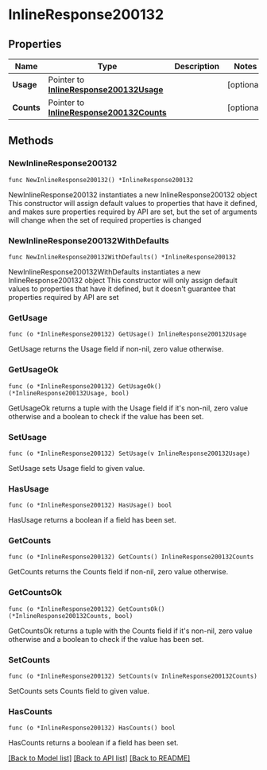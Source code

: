 # InlineResponse200132

## Properties

Name | Type | Description | Notes
------------ | ------------- | ------------- | -------------
**Usage** | Pointer to [**InlineResponse200132Usage**](InlineResponse200132Usage.md) |  | [optional] 
**Counts** | Pointer to [**InlineResponse200132Counts**](InlineResponse200132Counts.md) |  | [optional] 

## Methods

### NewInlineResponse200132

`func NewInlineResponse200132() *InlineResponse200132`

NewInlineResponse200132 instantiates a new InlineResponse200132 object
This constructor will assign default values to properties that have it defined,
and makes sure properties required by API are set, but the set of arguments
will change when the set of required properties is changed

### NewInlineResponse200132WithDefaults

`func NewInlineResponse200132WithDefaults() *InlineResponse200132`

NewInlineResponse200132WithDefaults instantiates a new InlineResponse200132 object
This constructor will only assign default values to properties that have it defined,
but it doesn't guarantee that properties required by API are set

### GetUsage

`func (o *InlineResponse200132) GetUsage() InlineResponse200132Usage`

GetUsage returns the Usage field if non-nil, zero value otherwise.

### GetUsageOk

`func (o *InlineResponse200132) GetUsageOk() (*InlineResponse200132Usage, bool)`

GetUsageOk returns a tuple with the Usage field if it's non-nil, zero value otherwise
and a boolean to check if the value has been set.

### SetUsage

`func (o *InlineResponse200132) SetUsage(v InlineResponse200132Usage)`

SetUsage sets Usage field to given value.

### HasUsage

`func (o *InlineResponse200132) HasUsage() bool`

HasUsage returns a boolean if a field has been set.

### GetCounts

`func (o *InlineResponse200132) GetCounts() InlineResponse200132Counts`

GetCounts returns the Counts field if non-nil, zero value otherwise.

### GetCountsOk

`func (o *InlineResponse200132) GetCountsOk() (*InlineResponse200132Counts, bool)`

GetCountsOk returns a tuple with the Counts field if it's non-nil, zero value otherwise
and a boolean to check if the value has been set.

### SetCounts

`func (o *InlineResponse200132) SetCounts(v InlineResponse200132Counts)`

SetCounts sets Counts field to given value.

### HasCounts

`func (o *InlineResponse200132) HasCounts() bool`

HasCounts returns a boolean if a field has been set.


[[Back to Model list]](../README.md#documentation-for-models) [[Back to API list]](../README.md#documentation-for-api-endpoints) [[Back to README]](../README.md)


